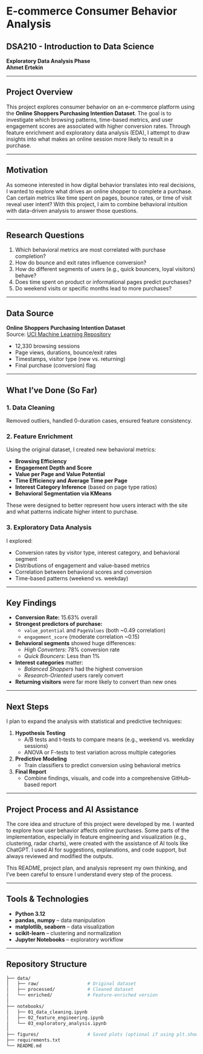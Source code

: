 # E-commerce Consumer Behavior Analysis

## DSA210 - Introduction to Data Science
**Exploratory Data Analysis Phase**  
**Ahmet Ertekin**

---

##  Project Overview

This project explores consumer behavior on an e-commerce platform using the **Online Shoppers Purchasing Intention Dataset**. The goal is to investigate which browsing patterns, time-based metrics, and user engagement scores are associated with higher conversion rates. Through feature enrichment and exploratory data analysis (EDA), I attempt to draw insights into what makes an online session more likely to result in a purchase.

---

##  Motivation

As someone interested in how digital behavior translates into real decisions, I wanted to explore what drives an online shopper to complete a purchase. Can certain metrics like time spent on pages, bounce rates, or time of visit reveal user intent? With this project, I aim to combine behavioral intuition with data-driven analysis to answer those questions.

---

## Research Questions

1. Which behavioral metrics are most correlated with purchase completion?
2. How do bounce and exit rates influence conversion?
3. How do different segments of users (e.g., quick bouncers, loyal visitors) behave?
4. Does time spent on product or informational pages predict purchases?
5. Do weekend visits or specific months lead to more purchases?

---

## Data Source

**Online Shoppers Purchasing Intention Dataset**  
Source: [UCI Machine Learning Repository](https://archive.ics.uci.edu/dataset/468/online+shoppers+purchasing+intention+dataset)  
- 12,330 browsing sessions  
- Page views, durations, bounce/exit rates  
- Timestamps, visitor type (new vs. returning)  
- Final purchase (conversion) flag  

---

## What I’ve Done (So Far)

### 1. Data Cleaning  
Removed outliers, handled 0-duration cases, ensured feature consistency.

### 2. Feature Enrichment  
Using the original dataset, I created new behavioral metrics:
- **Browsing Efficiency**
- **Engagement Depth and Score**
- **Value per Page and Value Potential**
- **Time Efficiency and Average Time per Page**
- **Interest Category Inference** (based on page type ratios)
- **Behavioral Segmentation via KMeans**

These were designed to better represent how users interact with the site and what patterns indicate higher intent to purchase.

### 3. Exploratory Data Analysis  
I explored:
- Conversion rates by visitor type, interest category, and behavioral segment
- Distributions of engagement and value-based metrics
- Correlation between behavioral scores and conversion
- Time-based patterns (weekend vs. weekday)

---

## Key Findings

- **Conversion Rate:** 15.63% overall
- **Strongest predictors of purchase:**
  - `value_potential` and `PageValues` (both ~0.49 correlation)
  - `engagement_score` (moderate correlation ~0.15)
- **Behavioral segments** showed huge differences:
  - *High Converters*: 78% conversion rate
  - *Quick Bouncers*: Less than 1%
- **Interest categories** matter:
  - *Balanced Shoppers* had the highest conversion
  - *Research-Oriented* users rarely convert
- **Returning visitors** were far more likely to convert than new ones

---

## Next Steps

I plan to expand the analysis with statistical and predictive techniques:
1. **Hypothesis Testing**
   - A/B tests and t-tests to compare means (e.g., weekend vs. weekday sessions)
   - ANOVA or F-tests to test variation across multiple categories
2. **Predictive Modeling**
   - Train classifiers to predict conversion using behavioral metrics
3. **Final Report**
   - Combine findings, visuals, and code into a comprehensive GitHub-based report

---

## Project Process and AI Assistance

The core idea and structure of this project were developed by me. I wanted to explore how user behavior affects online purchases. Some parts of the implementation, especially in feature engineering and visualization (e.g., clustering, radar charts), were created with the assistance of AI tools like ChatGPT. I used AI for suggestions, explanations, and code support, but always reviewed and modified the outputs.

This README, project plan, and analysis represent my own thinking, and I’ve been careful to ensure I understand every step of the process.

---

## Tools & Technologies

- **Python 3.12**
- **pandas, numpy** – data manipulation
- **matplotlib, seaborn** – data visualization
- **scikit-learn** – clustering and normalization
- **Jupyter Notebooks** – exploratory workflow

---

## Repository Structure

```bash
├── data/
│   ├── raw/                  # Original dataset
│   ├── processed/            # Cleaned dataset
│   └── enriched/             # Feature-enriched version
│
├── notebooks/
│   ├── 01_data_cleaning.ipynb
│   ├── 02_feature_engineering.ipynb
│   └── 03_exploratory_analysis.ipynb
│
├── figures/                  # Saved plots (optional if using plt.show)
├── requirements.txt
└── README.md
